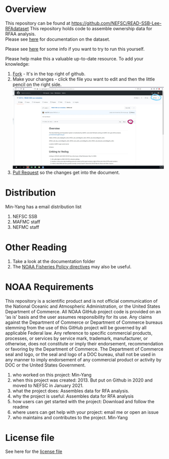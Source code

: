 # Overview
This repository can be found at https://github.com/NEFSC/READ-SSB-Lee-RFAdataset
This repository holds code to assemble ownership data for RFAA analysis.  
Please see [here](/documentation/output_documentation/output_data_description.md) for documentation on the dataset.

Please see [here](https://github.com/NEFSC/READ-SSB-Lee-project-template-instructions) for some info if you want to try to run this yourself.

Please help make this a valuable up-to-date resource.  To add your knowledge:
1.   [Fork](https://docs.github.com/en/github/getting-started-with-github/fork-a-repo) - It's in the top right of github.
1.   Make your changes  - click the file you want to edit and then the little pencil on the right side.  ![Here's a picture](/figures/fork_edit.jpg)
1.   [Pull Request](https://docs.github.com/en/github/collaborating-with-issues-and-pull-requests/creating-a-pull-request-from-a-fork) so the changes get into the document.


# Distribution
Min-Yang has a email distribution list
1. NEFSC SSB
1. MAFMC staff
1. NEFMC staff


# Other Reading
1. Take a look at the documentation folder
1. The [NOAA Fisheries Policy directives](https://www.fisheries.noaa.gov/national/laws-and-policies/fisheries-management-policy-directives) may also be useful.  

# NOAA Requirements
This repository is a scientific product and is not official communication of the National Oceanic and Atmospheric Administration, or the United States Department of Commerce. All NOAA GitHub project code is provided on an ‘as is’ basis and the user assumes responsibility for its use. Any claims against the Department of Commerce or Department of Commerce bureaus stemming from the use of this GitHub project will be governed by all applicable Federal law. Any reference to specific commercial products, processes, or services by service mark, trademark, manufacturer, or otherwise, does not constitute or imply their endorsement, recommendation or favoring by the Department of Commerce. The Department of Commerce seal and logo, or the seal and logo of a DOC bureau, shall not be used in any manner to imply endorsement of any commercial product or activity by DOC or the United States Government.


1. who worked on this project:  Min-Yang
1. when this project was created: 2013. But put on Github in 2020 and moved to NEFSC in January 2021. 
1. what the project does: Assembles data for RFA analysis. 
1. why the project is useful:  Assembles data for RFA analysis 
1. how users can get started with the project: Download and follow the readme
1. where users can get help with your project:  email me or open an issue
1. who maintains and contributes to the project. Min-Yang

# License file
See here for the [license file](License.txt)
